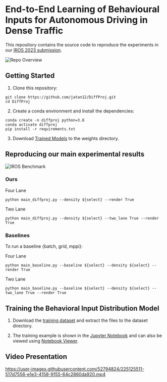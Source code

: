 # End-to-End Learning of Behavioural Inputs for Autonomous Driving in Dense Traffic

This repository contains the source code to reproduce the experiments in our [IROS 2023 submission](https://youtu.be/Vr9p_rWRPuM).

![Repo Overview](https://user-images.githubusercontent.com/38403732/223746011-2228a674-08fc-43cf-999a-5abf9c044135.png)

## Getting Started

1. Clone this repository:

```
git clone https://github.com/jatan12/DiffProj.git
cd DiffProj
```
2. Create a conda environment and install the dependencies:

```
conda create -n diffproj python=3.8
conda activate diffproj
pip install -r requirements.txt
```
3. Download [Trained Models](https://owncloud.ut.ee/owncloud/s/YgdSoGHgX7maSPc) to the weights directory. 

## Reproducing our main experimental results

![IROS Benchmark](https://user-images.githubusercontent.com/38403732/223748323-672a7999-c74e-4192-8401-075ad0b9b94e.png)

### Ours

Four Lane
```
python main_diffproj.py --density ${select} --render True
```

Two Lane
```
python main_diffproj.py --density ${select} --two_lane True --render True
```

### Baselines

To run a baseline {batch, grid, mppi}:

Four Lane
```
python main_baseline.py --baseline ${select} --density ${select} --render True
```

Two Lane
```
python main_baseline.py --baseline ${select} --density ${select} --two_lane True --render True
```

## Training the Behavioral Input Distribution Model

1. Download the [training dataset](https://owncloud.ut.ee/owncloud/s/YgdSoGHgX7maSPc) and extract the files to the dataset directory. 

2. The training example is shown in the [Jupyter Notebook](https://github.com/jatan12/DiffProj/blob/main/Behavioral%20Input%20Distribution%20Training.ipynb) and can also be viewed using [Notebook Viewer](https://nbviewer.org/github/jatan12/DiffProj/blob/main/Behavioral%20Input%20Distribution%20Training.ipynb).


## Video Presentation
https://user-images.githubusercontent.com/52794824/225125511-517d7556-e1e3-4158-9155-64c2860da920.mp4



